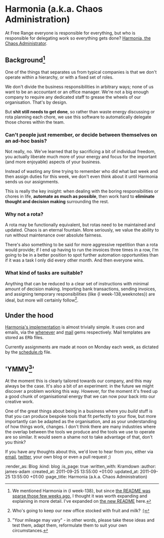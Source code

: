 Harmonia (a.k.a. Chaos Administration)
======================================

At Free Range everyone is responsible for everything, but who is responsible for delegating work so everything gets done? [Harmonia, the Chaos Administrator][harmonia].


Background[^mentioned]
----------

One of the things that separates us from typical companies is that we don't operate within a hierarchy, or with a fixed set of roles.

We don't divide the business responsibilities in arbitrary ways; none of us want to be an accountant or an office manager. We're not a big enough company to require any dedicated staff to grease the wheels of our organisation. That's by design.

But **shit still needs to get done**, so rather than waste energy discussing or rota planning each chore, we use this software to automatically delegate those chores within the team.


### Can't people just remember, or decide between themselves on an ad-hoc basis?

Not really, no. We've learned that by sacrificing a bit of individual freedom, you actually liberate much more of your energy and focus for the important (and more enjoyable) aspects of your business.

Instead of wasting any time trying to remember who did what last week and then assign duties for this week, we don't even think about it until Harmonia sends us our assignments.

This is really the key insight: when dealing with the boring responsibilities or chores in life, **automate as much as possible**, then work hard to **eliminate thought and decision making** surrounding the rest.


### Why not a rota?

A rota may be functionally equivalent, but rotas need to be maintained and updated. Chaos is an eternal fountain. More seriously, we value the ability to run without maintenance over absolute fairness.

There's also something to be said for more aggressive repetition than a rota would provide; if I end up having to run the invoices three times in a row, I'm going to be in a better position to spot further automation opportunities than if it was a task I only did every other month. And then everyone wins.


### What kind of tasks are suitable?

Anything that can be reduced to a clear set of instructions with minimal amount of decision making. Importing bank transactions, sending invoices, and assigning temporary responsibilities (like {l week-138,weeknotes}) are ideal, but more will certainly follow[^office-admin].


Under the hood
-----

[Harmonia's implementation][harmonia] is almost trivially simple. It uses cron and emails, via the [whenever][] and [mail][] gems respectively. Mail templates are stored as <tt>ERb</tt> files.

Currently assignments are made at noon on Monday each week, as dictated by the [schedule.rb][] file.


'YMMV[^ymmv]'
-----

At the moment this is clearly tailored towards our company, and this may always be the case. It's also a bit of an experiment: in the future we might discover a problem working this way. However, for the moment it's freed up a good chunk of organisational energy that we can now pour back into our creative work.

One of the great things about being in a business where you *build* stuff is that you can produce bespoke tools that fit perfectly to your flow, but more importantly can be adapted as the organisation, and as your understanding of how things work, changes. I don't think there are many industries where the overlap between the tools we produce and the tools we use to operate are so similar. It would seem a shame not to take advantage of that, don't you think?

If you have any thoughts about this, we'd love to hear from you, either via [email](mailto:lets@gofreerange.com), [twitter][], your own blog or even a pull request ;)


[^mentioned]: We mentioned Harmonia in {l week-138}, but since [the README was sparse those few weeks ago](https://github.com/freerange/harmonia/blob/2a6f68bc5aafe8ddc5119c2e70cc62ce3da01955/README.md), I thought it was worth expanding and explaining in more detail. I've expanded on [the new README](https://github.com/freerange/harmonia/blob/master/README.md) here.
[^office-admin]: Who's going to keep our new office stocked with fruit and milk? :)
[^ymmv]: "Your mileage may vary" - in other words, please take these ideas and test them, adapt them, reformulate them to suit your own circumstances.

[harmonia]: https://github.com/freerange/harmonia
[whenever]: https://github.com/javan/whenever
[mail]: https://github.com/mikel/mail
[schedule.rb]: https://github.com/freerange/harmonia/blob/master/config/schedule.rb
[twitter]: https://twitter.com/freerange

:render_as: Blog
:kind: blog
:is_page: true
:written_with: Kramdown
:author: james-adam
:created_at: 2011-09-25 13:55:00 +01:00
:updated_at: 2011-09-25 13:55:00 +01:00
:page_title: Harmonia (a.k.a. Chaos Administration)